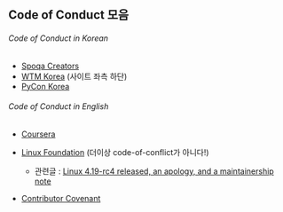 ## Code of Conduct 모음

###### Code of Conduct in Korean
- [Spoqa Creators](https://github.com/spoqa/code-of-conduct)
- [WTM Korea](https://wtm-korea-2018.firebaseapp.com/) (사이트 좌측 하단)
- [PyCon Korea](https://github.com/pythonkr/pycon-code-of-conduct)

###### Code of Conduct in English
- [Coursera](https://learner.coursera.help/hc/en-us/articles/208280036-Coursera-Code-of-Conduct)
- [Linux Foundation](https://git.kernel.org/pub/scm/linux/kernel/git/torvalds/linux.git/commit/?id=8a104f8b5867c682d994ffa7a74093c54469c11f) (더이상 code-of-conflict가 아니다!)
    - 관련글 : [Linux 4.19-rc4 released, an apology, and a maintainership note](https://lkml.org/lkml/2018/9/16/167)

- [Contributor Covenant](https://www.contributor-covenant.org/version/1/4/code-of-conduct.html)
